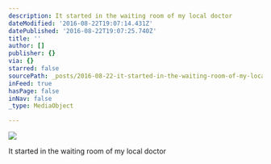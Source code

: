 ```yaml
---
description: It started in the waiting room of my local doctor
dateModified: '2016-08-22T19:07:14.431Z'
datePublished: '2016-08-22T19:07:25.740Z'
title: ''
author: []
publisher: {}
via: {}
starred: false
sourcePath: _posts/2016-08-22-it-started-in-the-waiting-room-of-my-local-doctor.md
inFeed: true
hasPage: false
inNav: false
_type: MediaObject

---
```

![](https://the-grid-user-content.s3-us-west-2.amazonaws.com/beeaac06-6852-419a-ae72-968342b3cf7f.png)

It started in the waiting room of my local doctor